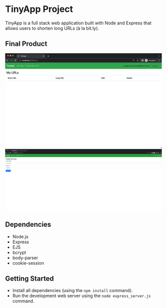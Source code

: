 # TinyApp Project

TinyApp is a full stack web application built with Node and Express that allows users to shorten long URLs (à la bit.ly).

## Final Product

!["screenshot of logged in as page"](https://github.com/bbashcode/tinyapp-flex/blob/main/docs/TinyAppLogin.png)
!["screenshot of register page"](https://github.com/bbashcode/tinyapp-flex/blob/main/docs/TinyApp_Registration.png)

## Dependencies

- Node.js
- Express
- EJS
- bcrypt
- body-parser
- cookie-session


## Getting Started

- Install all dependencies (using the `npm install` command).
- Run the development web server using the `node express_server.js` command.